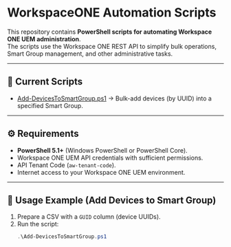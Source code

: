 # WorkspaceONE Automation Scripts

This repository contains **PowerShell scripts for automating Workspace ONE UEM administration**.  
The scripts use the Workspace ONE REST API to simplify bulk operations, Smart Group management, and other administrative tasks.

---

## 📌 Current Scripts
- [Add-DevicesToSmartGroup.ps1](Add-DevicesToSmartGroup.ps1) → Bulk-add devices (by UUID) into a specified Smart Group.

---

## ⚙️ Requirements
- **PowerShell 5.1+** (Windows PowerShell or PowerShell Core).
- Workspace ONE UEM API credentials with sufficient permissions.
- API Tenant Code (`aw-tenant-code`).
- Internet access to your Workspace ONE UEM environment.

---

## 📑 Usage Example (Add Devices to Smart Group)

1. Prepare a CSV with a `GUID` column (device UUIDs).
2. Run the script:
   ```powershell
   .\Add-DevicesToSmartGroup.ps1
